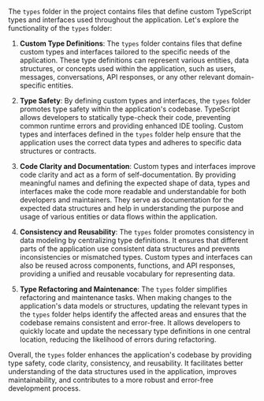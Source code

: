 The `types` folder in the project contains files that define custom TypeScript types and interfaces used throughout the application. Let's explore the functionality of the `types` folder:

1. **Custom Type Definitions**: The `types` folder contains files that define custom types and interfaces tailored to the specific needs of the application. These type definitions can represent various entities, data structures, or concepts used within the application, such as users, messages, conversations, API responses, or any other relevant domain-specific entities.

2. **Type Safety**: By defining custom types and interfaces, the `types` folder promotes type safety within the application's codebase. TypeScript allows developers to statically type-check their code, preventing common runtime errors and providing enhanced IDE tooling. Custom types and interfaces defined in the `types` folder help ensure that the application uses the correct data types and adheres to specific data structures or contracts.

3. **Code Clarity and Documentation**: Custom types and interfaces improve code clarity and act as a form of self-documentation. By providing meaningful names and defining the expected shape of data, types and interfaces make the code more readable and understandable for both developers and maintainers. They serve as documentation for the expected data structures and help in understanding the purpose and usage of various entities or data flows within the application.

4. **Consistency and Reusability**: The `types` folder promotes consistency in data modeling by centralizing type definitions. It ensures that different parts of the application use consistent data structures and prevents inconsistencies or mismatched types. Custom types and interfaces can also be reused across components, functions, and API responses, providing a unified and reusable vocabulary for representing data.

5. **Type Refactoring and Maintenance**: The `types` folder simplifies refactoring and maintenance tasks. When making changes to the application's data models or structures, updating the relevant types in the `types` folder helps identify the affected areas and ensures that the codebase remains consistent and error-free. It allows developers to quickly locate and update the necessary type definitions in one central location, reducing the likelihood of errors during refactoring.

Overall, the `types` folder enhances the application's codebase by providing type safety, code clarity, consistency, and reusability. It facilitates better understanding of the data structures used in the application, improves maintainability, and contributes to a more robust and error-free development process.